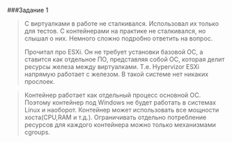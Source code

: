 ###Задание 1
> С виртуалками в работе не сталкивался. Использовал их только для тестов.
> С контейнерами на практике не сталкивался, но слышал о них. Немного сложно подробно ответить на вопрос.
> 
> Прочитал про ESXi. Он не требует установки базовой ОС, а ставится как отдельное ПО, представляя собой ОС, 
> которая делит ресурсы железа между виртуалками. Т.е. Hypervizor ESXi напрямую работает с железом. 
> В такой системе нет никаких прослоек.

> Контейнер работает как отдельный процесс основной ОС. Поэтому контейнер под Windows не будет работать 
> в системах Linux и наоборот. Контейнер может использовать все мощности хоста(CPU,RAM и т.д.). 
> Ограничивать отдельно потребление ресурсов для каждого контейнера можно только механизмами сgroups.  